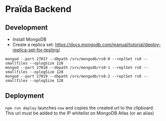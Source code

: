 # Praïda Backend

## Development

- Install MongoDB
- Create a replica set: https://docs.mongodb.com/manual/tutorial/deploy-replica-set-for-testing/

```
mongod --port 27017 --dbpath /srv/mongodb/rs0-0 --replSet rs0 --smallfiles --oplogSize 128
mongod --port 27018 --dbpath /srv/mongodb/rs0-1 --replSet rs0 --smallfiles --oplogSize 128
mongod --port 27019 --dbpath /srv/mongodb/rs0-2 --replSet rs0 --smallfiles --oplogSize 128
```

## Deployment

`npm run deploy` launches `now` and copies the created url to the clipboard. This url must be added to the IP whitelist on MongoDB Atlas (or an alias)
